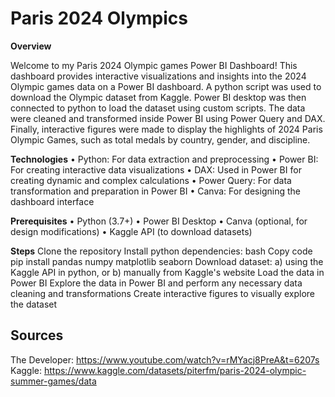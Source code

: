 # Paris 2024 Olympics

**Overview**

Welcome to my Paris 2024 Olympic games Power BI Dashboard! This dashboard provides interactive visualizations and insights into the 2024 Olympic games data on a Power BI dashboard. A python script was used to download the Olympic dataset from Kaggle. Power BI desktop was then connected to python to load the dataset using custom scripts. The data were cleaned and transformed inside Power BI using Power Query and DAX. Finally, interactive figures were made to display the highlights of 2024 Paris Olympic Games, such as total medals by country, gender, and discipline.

**Technologies**
• Python: For data extraction and preprocessing
• Power BI: For creating interactive data visualizations
• DAX: Used in Power BI for creating dynamic and complex calculations
• Power Query: For data transformation and preparation in Power BI
• Canva: For designing the dashboard interface

**Prerequisites**
• Python (3.7+) 
• Power BI Desktop 
• Canva (optional, for design modifications) 
• Kaggle API (to download datasets) 

**Steps**
Clone the repository
Install python dependencies: bash Copy code pip install pandas numpy matplotlib seaborn
Download dataset: a) using the Kaggle API in python, or b) manually from Kaggle's website
Load the data in Power BI
Explore the data in Power BI and perform any necessary data cleaning and transformations
Create interactive figures to visually explore the dataset

## Sources
The Developer: https://www.youtube.com/watch?v=rMYacj8PreA&t=6207s
Kaggle: https://www.kaggle.com/datasets/piterfm/paris-2024-olympic-summer-games/data

